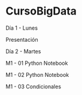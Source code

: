 # CursoBigData
Día 1 - Lunes

Presentación

Día 2 - Martes

M1 - 01 Python Notebook

M1 - 02 Python Notebook

M1 - 03 Condicionales
